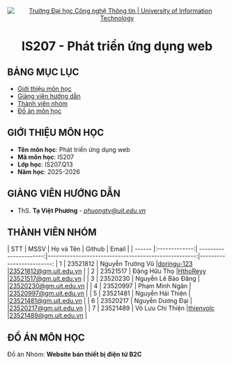 <p align="center">
  <a href="https://www.uit.edu.vn/" title="Trường Đại học Công nghệ Thông tin" style="border: 5;">
    <img src="https://i.imgur.com/WmMnSRt.png" alt="Trường Đại học Công nghệ Thông tin | University of Information Technology">
  </a>
</p>

<!-- Title -->
<h1 align="center"><b>IS207 - Phát triển ứng dụng web</b></h1>


## BẢNG MỤC LỤC
* [ Giới thiệu môn học](#gioithieumonhoc)
* [ Giảng viên hướng dẫn](#giangvien)
* [ Thành viên nhóm](#thanhvien)
* [ Đồ án môn học](#doan)


## GIỚI THIỆU MÔN HỌC
<a name="gioithieumonhoc"></a>
* **Tên môn học**: Phát triển ứng dụng web
* **Mã môn học**: IS207
* **Lớp học**: IS207.Q13
* **Năm học**: 2025-2026


## GIẢNG VIÊN HƯỚNG DẪN
<a name="giangvien"></a>
* ThS. **Tạ Việt Phương** - *phuongtv@uit.edu.vn*


## THÀNH VIÊN NHÓM
<a name="thanhvien"></a>
| STT    | MSSV          | Họ và Tên              | Github                                               | Email                   |
| ------ |:-------------:| ----------------------:|-----------------------------------------------------:|-------------------------:
| 1      | 23521812      | Nguyễn Trường Vũ       |[doringu-123](https://github.com/doringu-123)           |23521812@gm.uit.edu.vn   |
| 2      | 23521517      | Đặng Hữu Thọ       |[HthoReyy](https://github.com/HthoReyy)                 |23521517@gm.uit.edu.vn   |
| 3      | 23520230      | Nguyễn Lê Bảo Đăng        |[](https://github.com/)     |23520230@gm.uit.edu.vn   |
| 4      | 23520997      | Phạm Minh Ngân        |[](https://github.com/)     |23520997@gm.uit.edu.vn   |
| 5      | 23521481      | Nguyễn Hải Thiện        |[](https://github.com/)     |23521481@gm.uit.edu.vn   |
| 6      | 23520217      | Nguyễn Dương Đại        |[](https://github.com/)     |23520217@gm.uit.edu.vn   |
| 7      | 23521489      | Võ Lưu Chí Thiện     |[thienvolc](https://github.com/thienvolc)                 |23521489@gm.uit.edu.vn   |


## ĐỒ ÁN MÔN HỌC
<a name="doan"></a>
Đồ án Nhóm: **Website bán thiết bị điện tử B2C**
